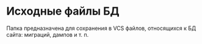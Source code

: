 # Исходные файлы БД

Папка предназначена для сохранения в VCS файлов, относящихся к БД сайта: миграций, дампов и т. п.
